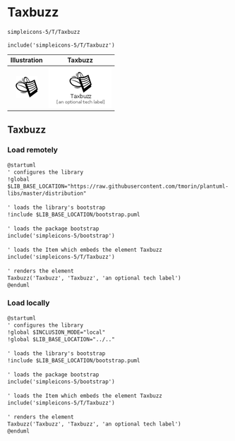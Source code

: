 # Taxbuzz


```text
simpleicons-5/T/Taxbuzz
```

```text
include('simpleicons-5/T/Taxbuzz')
```



| Illustration | Taxbuzz |
| :---: | :---: |
| ![illustration for Illustration](../../simpleicons-5/T/Taxbuzz.png) | ![illustration for Taxbuzz](../../simpleicons-5/T/Taxbuzz.Local.png) |




## Taxbuzz

### Load remotely
```plantuml
@startuml
' configures the library
!global $LIB_BASE_LOCATION="https://raw.githubusercontent.com/tmorin/plantuml-libs/master/distribution"

' loads the library's bootstrap
!include $LIB_BASE_LOCATION/bootstrap.puml

' loads the package bootstrap
include('simpleicons-5/bootstrap')

' loads the Item which embeds the element Taxbuzz
include('simpleicons-5/T/Taxbuzz')

' renders the element
Taxbuzz('Taxbuzz', 'Taxbuzz', 'an optional tech label')
@enduml
```

### Load locally
```plantuml
@startuml
' configures the library
!global $INCLUSION_MODE="local"
!global $LIB_BASE_LOCATION="../.."

' loads the library's bootstrap
!include $LIB_BASE_LOCATION/bootstrap.puml

' loads the package bootstrap
include('simpleicons-5/bootstrap')

' loads the Item which embeds the element Taxbuzz
include('simpleicons-5/T/Taxbuzz')

' renders the element
Taxbuzz('Taxbuzz', 'Taxbuzz', 'an optional tech label')
@enduml
```

